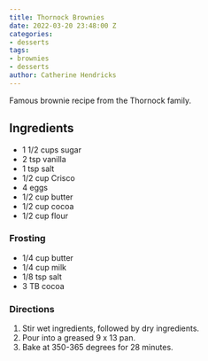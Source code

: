 ```yaml
---
title: Thornock Brownies
date: 2022-03-20 23:48:00 Z
categories:
- desserts
tags:
- brownies
- desserts
author: Catherine Hendricks
---
```


Famous brownie recipe from the Thornock family. 

## Ingredients
* 1 1/2 cups sugar
* 2 tsp vanilla
* 1 tsp salt
* 1/2 cup Crisco
* 4 eggs
* 1/2 cup butter
* 1/2 cup cocoa
* 1/2 cup flour

### Frosting
* 1/4 cup butter
* 1/4 cup milk
* 1/8 tsp salt
* 3 TB cocoa

### Directions
1. Stir wet ingredients, followed by dry ingredients. 
2. Pour into a greased 9 x 13 pan. 
3. Bake at 350-365 degrees for 28 minutes. 
